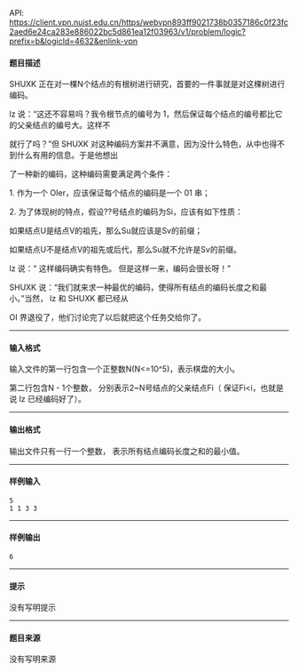 API: https://client.vpn.nuist.edu.cn/https/webvpn893ff9021738b0357186c0f23fc2aed6e24ca283e886022bc5d861ea12f03963/v1/problem/logic?prefix=b&logicId=4632&enlink-vpn

#### 题目描述

SHUXK 正在对一棵N个结点的有根树进行研究，首要的一件事就是对这棵树进行编码。

lz 说：“这还不容易吗？我令根节点的编号为 1，然后保证每个结点的编号都比它的父亲结点的编号大。这样不

就行了吗？”但 SHUXK 对这种编码方案并不满意，因为没什么特色，从中也得不到什么有用的信息。于是他想出

了一种新的编码，这种编码需要满足两个条件：

1\. 作为一个 OIer，应该保证每个结点的编码是一个 01 串；

2\. 为了体现树的特点，假设??号结点的编码为Si，应该有如下性质：

如果结点U是结点V的祖先，那么Su就应该是Sv的前缀；

如果结点U不是结点V的祖先或后代，那么Su就不允许是Sv的前缀。

lz 说：“ 这样编码确实有特色。 但是这样一来，编码会很长呀！”

SHUXK 说：“我们就来求一种最优的编码，使得所有结点的编码长度之和最小。”当然， lz 和 SHUXK 都已经从 

OI 界退役了，他们讨论完了以后就把这个任务交给你了。

---

#### 输入格式

输入文件的第一行包含一个正整数N(N<=10^5)，表示棋盘的大小。

第二行包含N - 1个整数， 分别表示2~N号结点的父亲结点Fi（ 保证Fi<i，也就是说 lz 已经编码好了）。

---

#### 输出格式

输出文件只有一行一个整数， 表示所有结点编码长度之和的最小值。

---

#### 样例输入
```
5
1 1 3 3
```

---

#### 样例输出
```
6
```

---

#### 提示

没有写明提示

---

#### 题目来源

没有写明来源